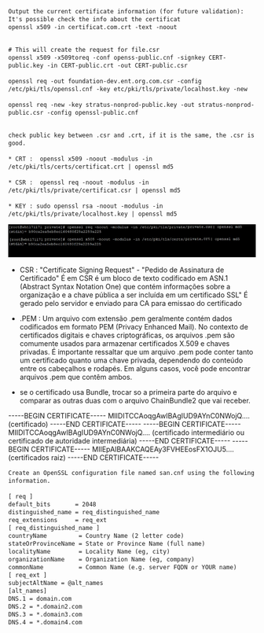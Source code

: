 ```
Output the current certificate information (for future validation): It's possible check the info about the certificat
openssl x509 -in certificat.com.crt -text -noout

```

```

# This will create the request for file.csr
openssl x509 -x509toreq -conf openss-public.cnf -signkey CERT-public.key -in CERT-public.crt -out CERT-public.csr

openssl req -out foundation-dev.ent.org.com.csr -config /etc/pki/tls/openssl.cnf -key etc/pki/tls/private/localhost.key -new

openssl req -new -key stratus-nonprod-public.key -out stratus-nonprod-public.csr -config openssl-public.cnf


```

```
check public key between .csr and .crt, if it is the same, the .csr is good.

* CRT :  openssl x509 -noout -modulus -in /etc/pki/tls/certs/certificat.crt | openssl md5

* CSR :  openssl req -noout -modulus -in /etc/pki/tls/private/certificat.csr | openssl md5

* KEY : sudo openssl rsa -noout -modulus -in /etc/pki/tls/private/localhost.key | openssl md5

```

![Cert.](/images/cert.jpg "This is a sample image.")




* CSR : "Certificate Signing Request" - "Pedido de Assinatura de Certificado" É em CSR é um bloco de texto codificado em ASN.1 (Abstract Syntax Notation One) que contém informações sobre a organização e a chave pública a ser incluída em um certificado SSL" 
É gerado pelo servidor e enviado para CA para emissao do certificado

 

* .PEM : Um arquivo com extensão .pem geralmente contém dados codificados em formato PEM (Privacy Enhanced Mail). No contexto de certificados 
digitais e chaves criptográficas, os arquivos .pem são comumente usados para armazenar certificados X.509 e chaves privadas. 
É importante ressaltar que um arquivo .pem pode conter tanto um certificado quanto uma chave privada, dependendo do conteúdo 
entre os cabeçalhos e rodapés. Em alguns casos, você pode encontrar arquivos .pem que contêm ambos.



* se o certificado usa Bundle, trocar so a primeira parte do arquivo e comparar as outras duas com o arquivo ChainBundle2 que vai receber.

 -----BEGIN CERTIFICATE-----
MIIDITCCAoqgAwIBAgIUD9AYnC0NWojQ.... (certificado)
-----END CERTIFICATE-----
-----BEGIN CERTIFICATE-----
MIIDITCCAoqgAwIBAgIUD9AYnC0NWojQ.... (certificado intermediário ou certificado de autoridade intermediária)
-----END CERTIFICATE-----
-----BEGIN CERTIFICATE-----
MIIEpAIBAAKCAQEAy3FVHEEosFX1OJU5.... (certificados raiz)
-----END CERTIFICATE-----






```
Create an OpenSSL configuration file named san.cnf using the following information.

[ req ]
default_bits       = 2048
distinguished_name = req_distinguished_name
req_extensions     = req_ext
[ req_distinguished_name ]
countryName         = Country Name (2 letter code)
stateOrProvinceName = State or Province Name (full name)
localityName        = Locality Name (eg, city)
organizationName    = Organization Name (eg, company)
commonName          = Common Name (e.g. server FQDN or YOUR name)
[ req_ext ]
subjectAltName = @alt_names
[alt_names]
DNS.1 = domain.com
DNS.2 = *.domain2.com
DNS.3 = *.domain3.com
DNS.4 = *.domain4.com



```









